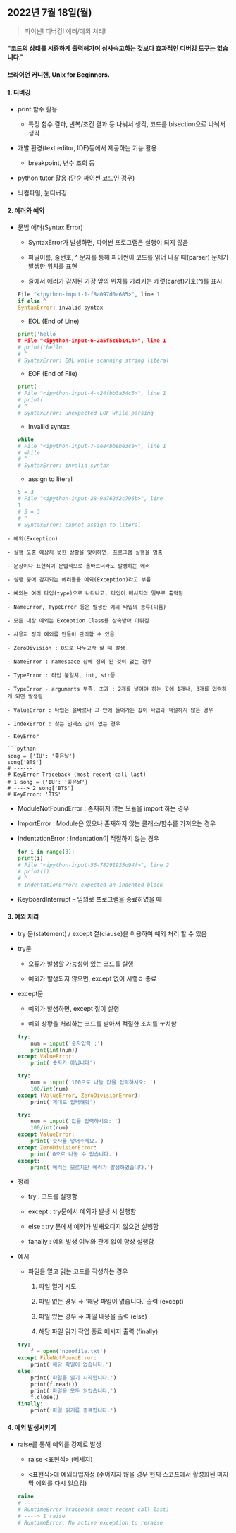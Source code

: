 ## 2022년 7월 18일(월)

> 파이썬! 디버깅! 예러/예외 처리! 

#### "코드의 상태를 시중하게 출력해가며 심사숙고하는 것보다 효과적인 디버깅 도구는 없습니다."

#### 브라이언 커니핸, Unix for Beginners.

#### 1. 디버깅

- print 함수 활용
  
  - 특정 함수 결과, 반복/조건 결과 등 나눠서 생각, 코드를 bisection으로 나눠서 생각

- 개발 환경(text editor, IDE)등에서 제공하는 기능 활용
  
  - breakpoint, 변수 조회 등

- python tutor 활용 (단순 파이썬 코드인 경우)

- 뇌컴파일, 눈디버깅

#### 2. 에러와 예외

- 문법 에러(Syntax Error)
  
  - SyntaxError가 발생하면, 파이썬 프로그램은 실행이 되지 않음
  
  - 파일이름, 줄번호, ^ 문자를 통해 파이썬이 코드를 읽어 나갈 때(parser) 문제가
    발생한 위치를 표현
  
  - 줄에서 에러가 감지된 가장 앞의 위치를 가리키는 캐럿(caret)기호(^)를 표시
  
  ```python
  File "<ipython-input-1-f8a097d0a685>", line 1 
  if else ^ 
  SyntaxError: invalid syntax
  ```
  
  - EOL (End of Line)
  
  ```python
  print('hello
  # File "<ipython-input-6-2a5f5c6b1414>", line 1
  # print('hello
  # ^
  # SyntaxError: EOL while scanning string literal
  ```
  
  - EOF (End of File)
  
  ```python
  print(
  # File "<ipython-input-4-424fbb3a34c5>", line 1
  # print(
  # ^
  # SyntaxError: unexpected EOF while parsing
  ```
  
  - Invalild syntax
  
  ```python
  while
  # File "<ipython-input-7-ae84bbebe3ce>", line 1
  # while
  # ^
  # SyntaxError: invalid syntax
  ```
  
  - assign to Iiteral
  
  ```python
  5 = 3
  # File "<ipython-input-28-9a762f2c796b>", line 
  1
  # 5 = 3
  # ^
  # SyntaxError: cannot assign to literal
  ```

```
- 예외(Exception)

- 실행 도중 예상치 못한 상황을 맞이하면, 프로그램 실행을 멈춤

- 문장이나 표현식이 문법적으로 올바르더라도 발생하는 에러

- 실행 중에 감지되는 에러들을 예외(Exception)라고 부름

- 예외는 여러 타입(type)으로 나타나고, 타입이 메시지의 일부로 출력됨

- NameError, TypeError 등은 발생한 예외 타입의 종류(이름)

- 모든 내장 예외는 Exception Class를 상속받아 이뤄짐

- 사용자 정의 예외를 만들어 관리할 수 있음

- ZeroDivision : 0으로 나누고자 할 때 발생

- NameError : namespace 상에 정의 된 것이 없는 경우

- TypeError : 타입 불일치, int, str등

- TypeError - arguments 부족, 초과 : 2개를 넣어야 하는 곳에 1개나, 3개를 입력하게 되면 발생됨

- ValueError : 타입은 올바르나 그 안에 들어가는 값이 타입과 적절하지 않는 경우

- IndexError : 찾는 인덱스 값이 없는 경우

- KeyError

```python
song = {'IU': '좋은날'}
song['BTS']
# ------
# KeyError Traceback (most recent call last)
# 1 song = {'IU': '좋은날'}
# ----> 2 song['BTS']
# KeyError: 'BTS'
```

- ModuleNotFoundError : 존재하지 않는 모듈을 import 하는 경우

- ImportError : Module은 있으나 존재하지 않는 클래스/함수를 가져오는 경우

- IndentationError : Indentation이 적절하지 않는 경우
  
  ```python
  for i in range(3):
  print(i)
  # File "<ipython-input-56-78291925d94f>", line 2
  # print(i)
  # ^
  # IndentationError: expected an indented block
  ```

- KeyboardInterrupt – 임의로 프로그램을 종료하였을 때

#### 3. 예외 처리

- try 문(statement) / except 절(clause)을 이용하여 예외 처리 할 수 있음

- try문
  
  - 오류가 발생할 가능성이 있는 코드를 실행
  
  - 예외가 발생되지 않으면, except 없이 시랳ㅇ 종료

- except문
  
  - 예외가 발생하면, except 절이 실행
  
  - 예외 상황을 처리하는 코드를 받아서 적절한 조치를 ㅜ치함
  
  ```python
  try:
      num = input('숫자입력 :')
      print(int(num))
  except ValueError:
      print('숫자가 아닙니다')
  ```
  
  ```python
  try:
      num = input('100으로 나눌 값을 입력하시오: ')
      100/int(num)
  except (ValueError, ZeroDivisionError):
      print('제대로 입력해줘')
  ```
  
  ```python
  try:
      num = input('값을 입력하시오: ')
      100/int(num)
  except ValueError:
      print('숫자를 넣어주세요.')
  except ZeroDivisionError:
      print('0으로 나눌 수 없습니다.')
  except:
      print('에러는 모르지만 에러가 발생하였습니다.')
  ```

- 정리
  
  - try : 코드를 실행함
  
  - except : try문에서 예외가 발생 시 실행함
  
  - else : try 문에서 예외가 발새오디지 않으면 실행함
  
  - fanally : 예외 발생 여부와 관계 없이 항상 실행함

- 예시
  
  - 파일을 열고 읽는 코드를 작성하는 경우
    
    1. 파일 열기 시도
    
    2. 파일 없는 경우 ⇒ ‘해당 파일이 없습니다.’ 출력 (except)
    
    3. 파일 있는 경우 ⇒ 파일 내용을 출력 (else)
    
    4. 해당 파일 읽기 작업 종료 메시지 출력 (finally)
  
  ```py
  try: 
      f = open('nooofile.txt')
  except FileNotFoundError:
      print('해당 파일이 없습니다.')
  else:
      print('파일을 읽기 시작합니다.')
      print(f.read())
      print('파일을 모두 읽었습니다.')
      f.close()
  finally:
      print('파일 읽기를 종료합니다.')
  ```

#### 4. 예외 발생시키기

- raise를 통해 예외를 강제로 발생
  
  - raise <표현식> (메세지)
  
  - <표현식>에 예외타입지정 (주어지지 않을 경우 현재 스코프에서 활성화된 마지막 예외를 다시 일으킴)
  
  ```python
  raise
  # -------
  # RuntimeError Traceback (most recent call last)
  # ----> 1 raise
  # RuntimeError: No active exception to reraise
  ```
